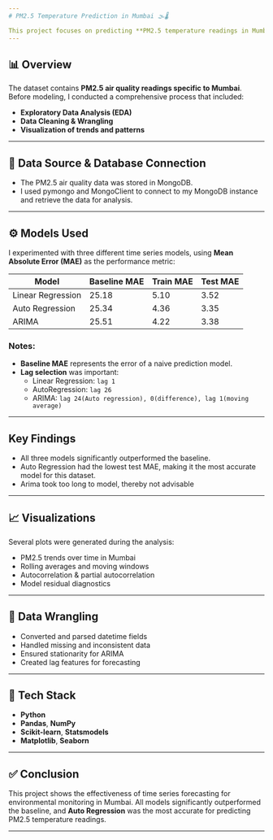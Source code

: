 ```yaml
---
# PM2.5 Temperature Prediction in Mumbai 🌫️🌡️

This project focuses on predicting **PM2.5 temperature readings in Mumbai, India**, using time series forecasting models. The objective is to forecast future temperature values based on historical PM2.5 levels to help monitor and manage air quality conditions.
---
```


## 📊 Overview

The dataset contains **PM2.5 air quality readings specific to Mumbai**. Before modeling, I conducted a comprehensive process that included:

- **Exploratory Data Analysis (EDA)**
- **Data Cleaning & Wrangling**
- **Visualization of trends and patterns**

---

## 💾 Data Source & Database Connection

- The PM2.5 air quality data was stored in MongoDB.
- I used pymongo and MongoClient to connect to my MongoDB instance and retrieve the data for analysis.

---

## ⚙️ Models Used

I experimented with three different time series models, using **Mean Absolute Error (MAE)** as the performance metric:

| Model             | Baseline MAE | Train MAE | Test MAE |
| ----------------- | ------------ | --------- | -------- |
| Linear Regression | 25.18        | 5.10      | 3.52     |
| Auto Regression   | 25.34        | 4.36      | 3.35     |
| ARIMA             | 25.51        | 4.22      | 3.38     |

### Notes:

- **Baseline MAE** represents the error of a naive prediction model.
- **Lag selection** was important:
  - Linear Regression: `lag 1`
  - AutoRegression: `lag 26`
  - ARIMA: `lag 24(Auto regression), 0(difference), lag 1(moving average)`

---

## Key Findings

- All three models significantly outperformed the baseline.
- Auto Regression had the lowest test MAE, making it the most accurate model for this dataset.
- Arima took too long to model, thereby not advisable

---

## 📈 Visualizations

Several plots were generated during the analysis:

- PM2.5 trends over time in Mumbai
- Rolling averages and moving windows
- Autocorrelation & partial autocorrelation
- Model residual diagnostics

---

## 🧹 Data Wrangling

- Converted and parsed datetime fields
- Handled missing and inconsistent data
- Ensured stationarity for ARIMA
- Created lag features for forecasting

---

## 🧰 Tech Stack

- **Python**
- **Pandas**, **NumPy**
- **Scikit-learn**, **Statsmodels**
- **Matplotlib**, **Seaborn**

---

## ✅ Conclusion

This project shows the effectiveness of time series forecasting for environmental monitoring in Mumbai. All models significantly outperformed the baseline, and **Auto Regression** was the most accurate for predicting PM2.5 temperature readings.

---
